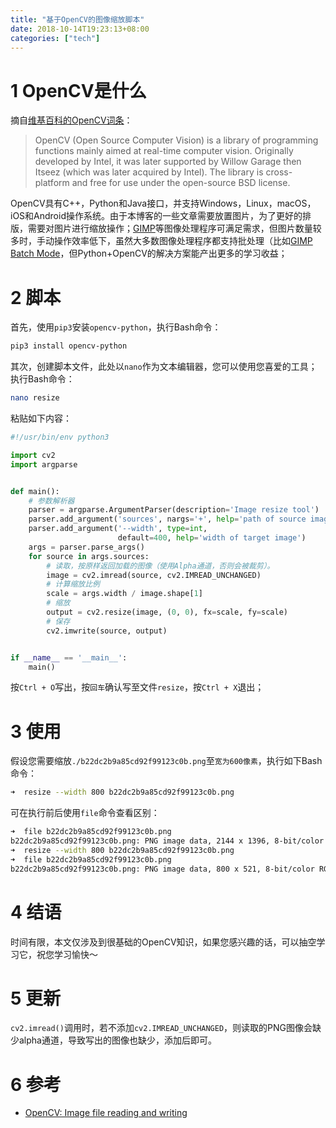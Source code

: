 ```yaml
---
title: "基于OpenCV的图像缩放脚本"
date: 2018-10-14T19:23:13+08:00
categories: ["tech"]
---
```


# 1 OpenCV是什么

摘自[维基百科的OpenCV词条](https://en.wikipedia.org/wiki/OpenCV)：

> OpenCV (Open Source Computer Vision) is a library of programming functions mainly aimed at real-time computer vision. Originally developed by Intel, it was later supported by Willow Garage then Itseez (which was later acquired by Intel). The library is cross-platform and free for use under the open-source BSD license.

OpenCV具有C++，Python和Java接口，并支持Windows，Linux，macOS，iOS和Android操作系统。由于本博客的一些文章需要放置图片，为了更好的排版，需要对图片进行缩放操作；[GIMP](https://www.gimp.org/)等图像处理程序可满足需求，但图片数量较多时，手动操作效率低下，虽然大多数图像处理程序都支持批处理（比如[GIMP Batch Mode](https://www.gimp.org/tutorials/Basic_Batch/)，但Python+OpenCV的解决方案能产出更多的学习收益；

# 2 脚本

首先，使用`pip3`安装`opencv-python`，执行Bash命令：

```bash
pip3 install opencv-python
```

其次，创建脚本文件，此处以`nano`作为文本编辑器，您可以使用您喜爱的工具；执行Bash命令：

```bash
nano resize
```

粘贴如下内容：

```python
#!/usr/bin/env python3

import cv2
import argparse


def main():
    # 参数解析器
    parser = argparse.ArgumentParser(description='Image resize tool')
    parser.add_argument('sources', nargs='+', help='path of source image')
    parser.add_argument('--width', type=int,
                        default=400, help='width of target image')
    args = parser.parse_args()
    for source in args.sources:
        # 读取，按原样返回加载的图像（使用Alpha通道，否则会被裁剪）。
        image = cv2.imread(source, cv2.IMREAD_UNCHANGED)
        # 计算缩放比例
        scale = args.width / image.shape[1]
        # 缩放
        output = cv2.resize(image, (0, 0), fx=scale, fy=scale)
        # 保存
        cv2.imwrite(source, output)


if __name__ == '__main__':
    main()
```

按`Ctrl + O`写出，按`回车`确认写至文件`resize`，按`Ctrl + X`退出；

# 3 使用

假设您需要缩放`./b22dc2b9a85cd92f99123c0b.png`至`宽为600像素`，执行如下Bash命令：
```bash
➜  resize --width 800 b22dc2b9a85cd92f99123c0b.png
```

可在执行前后使用`file`命令查看区别：
```bash
➜  file b22dc2b9a85cd92f99123c0b.png 
b22dc2b9a85cd92f99123c0b.png: PNG image data, 2144 x 1396, 8-bit/color RGBA, non-interlaced
➜  resize --width 800 b22dc2b9a85cd92f99123c0b.png                                  
➜  file b22dc2b9a85cd92f99123c0b.png              
b22dc2b9a85cd92f99123c0b.png: PNG image data, 800 x 521, 8-bit/color RGBA, non-interlaced
```

# 4 结语
时间有限，本文仅涉及到很基础的OpenCV知识，如果您感兴趣的话，可以抽空学习它，祝您学习愉快～

# 5 更新
`cv2.imread()`调用时，若不添加`cv2.IMREAD_UNCHANGED`，则读取的PNG图像会缺少alpha通道，导致写出的图像也缺少，添加后即可。

# 6 参考

- [OpenCV: Image file reading and writing](https://docs.opencv.org/4.0.1/d4/da8/group__imgcodecs.html#gga61d9b0126a3e57d9277ac48327799c80aeddd67043ed0df14f9d9a4e66d2b0708)
